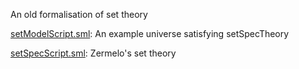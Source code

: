 An old formalisation of set theory

[setModelScript.sml](setModelScript.sml):
An example universe satisfying setSpecTheory

[setSpecScript.sml](setSpecScript.sml):
Zermelo's set theory

